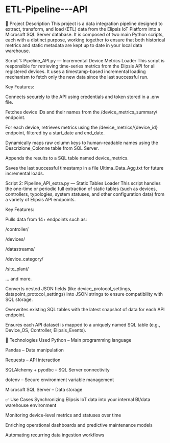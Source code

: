 # ETL-Pipeline---API
📌 Project Description
This project is a data integration pipeline designed to extract, transform, and load (ETL) data from the Elipsis IoT Platform into a Microsoft SQL Server database. It is composed of two main Python scripts, each with a distinct purpose, working together to ensure that both historical metrics and static metadata are kept up to date in your local data warehouse.

 Script 1: Pipeline_API.py — Incremental Device Metrics Loader
This script is responsible for retrieving time-series metrics from the Elipsis API for all registered devices. It uses a timestamp-based incremental loading mechanism to fetch only the new data since the last successful run.

Key Features:

Connects securely to the API using credentials and token stored in a .env file.

Fetches device IDs and their names from the /device_metrics_summary/ endpoint.

For each device, retrieves metrics using the /device_metrics/{device_id} endpoint, filtered by a start_date and end_date.

Dynamically maps raw column keys to human-readable names using the Descrizione_Colonne table from SQL Server.

Appends the results to a SQL table named device_metrics.

Saves the last successful timestamp in a file Ultima_Data_Agg.txt for future incremental loads.

 Script 2: Pipeline_API_extra.py — Static Tables Loader
This script handles the one-time or periodic full extraction of static tables (such as devices, controllers, typologies, system statuses, and other configuration data) from a variety of Elipsis API endpoints.

Key Features:

Pulls data from 14+ endpoints such as:

/controller/

/devices/

/datastreams/

/device_category/

/site_plant/

... and more.

Converts nested JSON fields (like device_protocol_settings, datapoint_protocol_settings) into JSON strings to ensure compatibility with SQL storage.

Overwrites existing SQL tables with the latest snapshot of data for each API endpoint.

Ensures each API dataset is mapped to a uniquely named SQL table (e.g., Device_OS, Controller, Elipsis_Events).

🔧 Technologies Used
Python – Main programming language

Pandas – Data manipulation

Requests – API interaction

SQLAlchemy + pyodbc – SQL Server connectivity

dotenv – Secure environment variable management

Microsoft SQL Server – Data storage

✅ Use Cases
Synchronizing Elipsis IoT data into your internal BI/data warehouse environment

Monitoring device-level metrics and statuses over time

Enriching operational dashboards and predictive maintenance models

Automating recurring data ingestion workflows